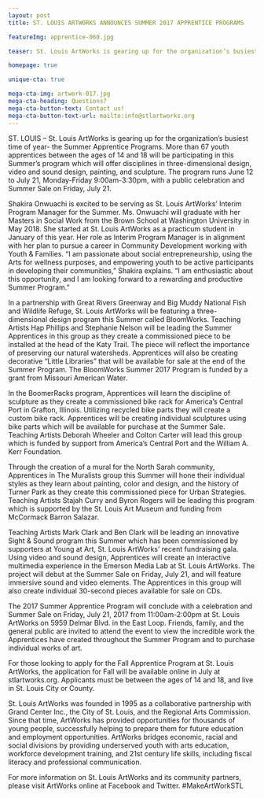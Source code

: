```yaml
---
layout: post
title: ST. LOUIS ARTWORKS ANNOUNCES SUMMER 2017 APPRENTICE PROGRAMS

featureImg: apprentice-060.jpg

teaser: St. Louis ArtWorks is gearing up for the organization’s busiest time of year- the Summer Apprentice Programs.  More than 67 youth apprentices between the ages of 14 and 18 will be participating in this Summer’s program which will offer disciplines in three-dimensional design, video and sound design, painting, and sculpture.

homepage: true

unique-cta: true

mega-cta-img: artwork-017.jpg
mega-cta-heading: Questions?
mega-cta-button-text: Contact us!
mega-cta-button-text-url: mailto:info@stlartworks.org
---
```

ST. LOUIS – St. Louis ArtWorks is gearing up for the organization’s busiest time of year- the Summer Apprentice Programs.  More than 67 youth apprentices between the ages of 14 and 18 will be participating in this Summer’s program which will offer disciplines in three-dimensional design, video and sound design, painting, and sculpture.  The program runs June 12 to July 21, Monday-Friday 9:00am-3:30pm, with a public celebration and Summer Sale on Friday, July 21.

Shakira Onwuachi is excited to be serving as St. Louis ArtWorks’ Interim Program Manager for the Summer.  Ms. Onwuachi will graduate with her Masters in Social Work from the Brown School at Washington University in May 2018.  She started at St. Louis ArtWorks as a practicum student in January of this year.  Her role as Interim Program Manager is in alignment with her plan to pursue a career in Community Development working with Youth & Families.  “I am passionate about social entrepreneurship, using the Arts for wellness purposes, and empowering youth to be active participants in developing their communities,” Shakira explains. “I am enthusiastic about this opportunity, and I am looking forward to a rewarding and productive Summer Program.”

In a partnership with Great Rivers Greenway and Big Muddy National Fish and Wildlife Refuge, St. Louis ArtWorks will be featuring a three-dimensional design program this Summer called BloomWorks.  Teaching Artists Hap Phillips and Stephanie Nelson will be leading the Summer Apprentices in this group as they create a commissioned piece to be installed at the head of the Katy Trail.  The piece will reflect the importance of preserving our natural watersheds.  Apprentices will also be creating decorative “Little Libraries” that will be available for sale at the end of the Summer Program.  The BloomWorks Summer 2017 Program is funded by a grant from Missouri American Water.

In the BoomerRacks program, Apprentices will learn the discipline of sculpture as they create a commissioned bike rack for America’s Central Port in Grafton, Illinois.  Utilizing recycled bike parts they will create a custom bike rack. Apprentices will be creating individual sculptures using bike parts which will be available for purchase at the Summer Sale.  Teaching Artists Deborah Wheeler and Colton Carter will lead this group which is funded by support from America’s Central Port and the William A. Kerr Foundation.

Through the creation of a mural for the North Sarah community, Apprentices in The Muralists group this Summer will hone their individual styles as they learn about painting, color and design, and the history of Turner Park as they create this commissioned piece for Urban Strategies.  Teaching Artists Stajah Curry and Byron Rogers will be leading this program which is supported by the St. Louis Art Museum and funding from McCormack Barron Salazar.

Teaching Artists Mark Clark and Ben Clark will be leading an innovative Sight & Sound program this Summer which has been commissioned by supporters at Young at Art, St. Louis ArtWorks’ recent fundraising gala.  Using video and sound design, Apprentices will create an interactive multimedia experience in the Emerson Media Lab at St. Louis ArtWorks.  The project will debut at the Summer Sale on Friday, July 21, and will feature immersive sound and video elements.  The Apprentices in this group will also create individual 30-second pieces available for sale on CDs.

The 2017 Summer Apprentice Program will conclude with a celebration and Summer Sale on Friday, July 21, 2017 from 11:00am-2:00pm at St. Louis ArtWorks on 5959 Delmar Blvd. in the East Loop.  Friends, family, and the general public are invited to attend the event to view the incredible work the Apprentices have created throughout the Summer Program and to purchase individual works of art.

For those looking to apply for the Fall Apprentice Program at St. Louis ArtWorks, the application  for Fall will be available online in July at stlartworks.org.  Applicants must be between the ages of 14 and 18, and live in St. Louis City or County.  

St. Louis ArtWorks was founded in 1995 as a collaborative partnership with Grand Center Inc., the City of St. Louis, and the Regional Arts Commission. Since that time, ArtWorks has provided opportunities for thousands of young people, successfully helping to prepare them for future education and employment opportunities. ArtWorks bridges economic, racial and social divisions by providing underserved youth with arts education, workforce development training, and 21st century life skills, including fiscal literacy and professional communication. 

For more information on St. Louis ArtWorks and its community partners, please visit ArtWorks online at Facebook and Twitter. #MakeArtWorkSTL
